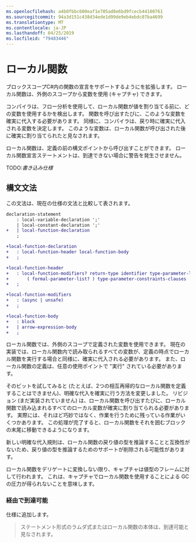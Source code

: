 ```yaml
---
ms.openlocfilehash: a4b0fbbc600eaf1e705ad8e6bd9fcecb44100761
ms.sourcegitcommit: 94a3d151c438d34ede1d99de9eb4ebdc07ba4699
ms.translationtype: MT
ms.contentlocale: ja-JP
ms.lasthandoff: 04/25/2019
ms.locfileid: "79483446"
---
```

# <a name="local-functions"></a>ローカル関数

ブロックスコープC#内の関数の宣言をサポートするようにを拡張します。 ローカル関数は、外側のスコープから変数を使用 (キャプチャ) できます。

コンパイラは、フロー分析を使用して、ローカル関数が値を割り当てる前に、どの変数を使用するかを検出します。 関数を呼び出すたびに、このような変数を確実に代入する必要があります。 同様に、コンパイラは、戻り時に確実に代入される変数を決定します。 このような変数は、ローカル関数が呼び出された後に確実に割り当てられたと見なされます。

ローカル関数は、定義の前の構文ポイントから呼び出すことができます。 ローカル関数宣言ステートメントは、到達できない場合に警告を発生させません。

TODO:_書き込み仕様_

## <a name="syntax-grammar"></a>構文文法

この文法は、現在の仕様の文法と比較して表されます。

```diff
declaration-statement
    : local-variable-declaration ';'
    | local-constant-declaration ';'
+   | local-function-declaration
    ;

+local-function-declaration
+   : local-function-header local-function-body
+   ;

+local-function-header
+   : local-function-modifiers? return-type identifier type-parameter-list?
+       ( formal-parameter-list? ) type-parameter-constraints-clauses
+   ;

+local-function-modifiers
+   : (async | unsafe)
+   ;

+local-function-body
+   : block
+   | arrow-expression-body
+   ;
```

ローカル関数では、外側のスコープで定義された変数を使用できます。 現在の実装では、ローカル関数内で読み取られるすべての変数が、定義の時点でローカル関数を実行する場合と同様に、確実に代入される必要があります。 また、ローカル関数の定義は、任意の使用ポイントで "実行" されている必要があります。

そのビットを試してみると (たとえば、2つの相互再帰的なローカル関数を定義することはできません)、明確な代入を確実に行う方法を変更しました。 リビジョン (まだ実装されていません) は、ローカル関数を呼び出すたびに、ローカル関数で読み込まれるすべてのローカル変数が確実に割り当てられる必要があります。 実際には、それほど巧妙ではなく、作業を行うために残っている作業がいくつかあります。 この処理が完了すると、ローカル関数をそれを囲むブロックの末尾に移動できるようになります。

新しい明確な代入規則は、ローカル関数の戻り値の型を推論することと互換性がないため、戻り値の型を推論するためのサポートが削除される可能性があります。

ローカル関数をデリゲートに変換しない限り、キャプチャは値型のフレームに対して行われます。 これは、キャプチャでローカル関数を使用することによる GC の圧力が得られないことを意味します。

### <a name="reachability"></a>経由で到達可能

仕様に追加します。

> ステートメント形式のラムダ式またはローカル関数の本体は、到達可能と見なされます。
